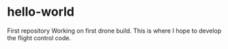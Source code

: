 # hello-world
First repository
Working on first drone build.  This is where I hope to develop the flight control code.
